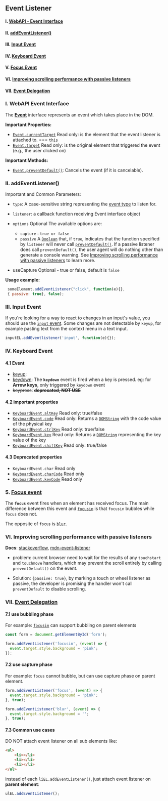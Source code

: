## Event Listener

#### I. [WebAPI - Event Interface](#question1)

#### II. [addEventListener()](#question2)

#### III. [Input Event](#question3)

#### IV. [ Keyboard Event](#question4)

#### V. [Focus Event](#question5)

#### VI. [Improving scrolling performance with passive listeners](#question6)

#### VII. [Event Delegation](#question7)

<div id="question1" />

### I. WebAPI Event Interface

The [**Event**](https://developer.mozilla.org/en-US/docs/Web/API/Event) interface represents an event which takes place in the DOM.

**Important Properties:**
- [`Event.currentTarget`](https://developer.mozilla.org/en-US/docs/Web/API/Event/currentTarget)  Read only: is the element that the event listener is attached to. === `this`
- [`Event.target`](https://developer.mozilla.org/en-US/docs/Web/API/Event/target)  Read only:  is the original element that triggered the event (e.g., the user clicked on)

**Important Methods:**
- [`Event.preventDefault()`](https://developer.mozilla.org/en-US/docs/Web/API/Event/preventDefault): Cancels the event (if it is cancelable).

<div id="question2" />

### II. addEventListener()
Important and Common Parameters:

- `type`: A case-sensitive string representing the  [event type](https://developer.mozilla.org/en-US/docs/Web/Events)  to listen for.

- `listener`: a callback function receiving Event interface object
-  `options`  Optional
	The available options are:
	 - `capture` : `true or false`
	- `passive`
		A  [`Boolean`](https://developer.mozilla.org/en-US/docs/Web/JavaScript/Reference/Global_Objects/Boolean) that, if  `true`, indicates that the function specified by  `listener`  will never call  [`preventDefault()`](https://developer.mozilla.org/en-US/docs/Web/API/Event/preventDefault "preventDefault()"). If a passive listener does call  `preventDefault()`, the user agent will do nothing other than generate a console warning. See  [Improving scrolling performance with passive listeners](https://developer.mozilla.org/en-US/docs/Web/API/EventTarget/addEventListener#improving_scrolling_performance_with_passive_listeners)  to learn more.
- useCapture Optional - true or false, default is `false`

**Usage example:**
```js
 someElement.addEventListener("click", function(e){},
 { passive: true}, false);
```

<div id="question3" />

### III. Input Event

If you're looking for a way to react to changes in an input's value, you should use the [`input`  event](https://developer.mozilla.org/en-US/docs/Web/API/HTMLElement/input_event). Some changes are not detectable by `keyup`, for example pasting text from the context menu in a text input.

```js
inputEL.addEventlistener('input', function(e){});
```

<div id="question4" />

### IV. Keyboard Event

#### 4.1 Event
- [keyup](https://developer.mozilla.org/en-US/docs/Web/API/Element/keyup_event):
- [keydown](https://developer.mozilla.org/en-US/docs/Web/API/Document/keydown_event): The **`keydown`** event is fired when a key is pressed. eg: for **Arrow keys**, only triggered by `keydown` event
- ~~keypress~~: **~~deprecated, NOT USE~~**

#### 4.2 important properties
- [`KeyboardEvent.altKey`](https://developer.mozilla.org/en-US/docs/Web/API/KeyboardEvent/altKey)  Read only: true/false
- [`KeyboardEvent.code`](https://developer.mozilla.org/en-US/docs/Web/API/KeyboardEvent/code)  Read only: Returns a  [`DOMString`](https://developer.mozilla.org/en-US/docs/Web/API/DOMString)  with the code value of the physical key
- [`KeyboardEvent.ctrlKey`](https://developer.mozilla.org/en-US/docs/Web/API/KeyboardEvent/ctrlKey)  Read only: true/false
- [`KeyboardEvent.key`](https://developer.mozilla.org/en-US/docs/Web/API/KeyboardEvent/key)  Read only: Returns a  [`DOMString`](https://developer.mozilla.org/en-US/docs/Web/API/DOMString)  representing the key value of the key 
- [`KeyboardEvent.shiftKey`](https://developer.mozilla.org/en-US/docs/Web/API/KeyboardEvent/shiftKey)  Read only: true/false

#### 4.3 Deprecated properties

- `KeyboardEvent.char`  Read only
- [`KeyboardEvent.charCode`](https://developer.mozilla.org/en-US/docs/Web/API/KeyboardEvent/charCode)  Read only
- [`KeyboardEvent.keyCode`](https://developer.mozilla.org/en-US/docs/Web/API/KeyboardEvent/keyCode)  Read only

<div id="question5" />

### 5. [Focus event](https://developer.mozilla.org/en-US/docs/Web/API/Element/focus_event)
The  **`focus`**  event fires when an element has received focus. The main difference between this event and  [`focusin`](https://developer.mozilla.org/en-US/docs/Web/API/Element/focusin_event "focusin")  is that  `focusin`  bubbles while  `focus`  does not.

The opposite of  `focus`  is  [`blur`](https://developer.mozilla.org/en-US/docs/Web/API/Element/blur_event "blur").

<div id="question6" />

### VI. Improving scrolling performance with passive listeners
**Docs**: [stackoverflow](https://stackoverflow.com/questions/37721782/what-are-passive-event-listeners), [mdn-event-listener](https://developer.mozilla.org/en-US/docs/Web/API/EventTarget/addEventListener#improving_scrolling_performance_with_passive_listeners)

- problem: current browser need to wait for the results of any `touchstart` and `touchmove` handlers, which may prevent the scroll entirely by calling `preventDefault()` on the event.

- Solution: `{passive: true}`, by marking a touch or wheel listener as passive, the developer is promising the handler won't call `preventDefault` to disable scrolling.

<div id="question7" />

### VII. [Event Delegation](https://developer.mozilla.org/en-US/docs/Web/API/Element/focus_event#event_delegation)

#### 7.1 use bubbling phase
For example: [`focusin`](https://developer.mozilla.org/en-US/docs/Web/API/Element/focusin_event) can support bubbling on parent elements
```js
const form = document.getElementById('form');

form.addEventListener('focusin', (event) => {
  event.target.style.background = 'pink';
});
```

#### 7.2 use capture phase
For example: `focus` cannot bubble, but can use capture phase on parent element.
```js
form.addEventListener('focus', (event) => {
  event.target.style.background = 'pink';
}, true);

form.addEventListener('blur', (event) => {
  event.target.style.background = '';
}, true);
```

#### 7.3 Common use cases
DO NOT attach event listener on all sub elements like:
```html
<ul>
	<li></li>
	<li></li>
	<li></li>
</ul>
```
instead of each `liEL.addEventListener()`, just attach event listener on **parent element**:
```js
ulEL.addEventListener();
```
